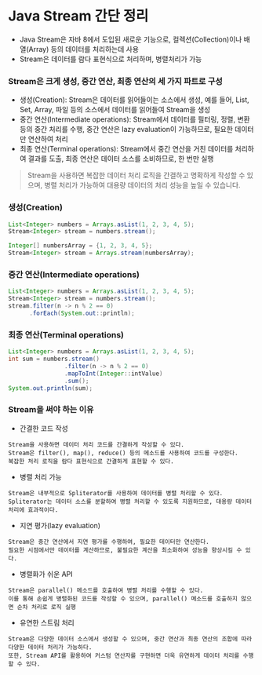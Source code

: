 # Java Stream 간단 정리

- Java Stream은 자바 8에서 도입된 새로운 기능으로, 컬렉션(Collection)이나 배열(Array) 등의 데이터를 처리하는데 사용 
- Stream은 데이터를 람다 표현식으로 처리하며, 병렬처리가 가능

### Stream은 크게 생성, 중간 연산, 최종 연산의 세 가지 파트로 구성

- 생성(Creation): Stream은 데이터를 읽어들이는 소스에서 생성, 예를 들어, List, Set, Array, 파일 등의 소스에서 데이터를 읽어들여 Stream을 생성
- 중간 연산(Intermediate operations): Stream에서 데이터를 필터링, 정렬, 변환 등의 중간 처리를 수행, 중간 연산은 lazy evaluation이 가능하므로, 필요한 데이터만 연산하여 처리
- 최종 연산(Terminal operations): Stream에서 중간 연산을 거친 데이터를 처리하여 결과를 도출, 최종 연산은 데이터 소스를 소비하므로, 한 번만 실행

> Stream을 사용하면 복잡한 데이터 처리 로직을 간결하고 명확하게 작성할 수 있으며, 병렬 처리가 가능하여 대용량 데이터의 처리 성능을 높일 수 있습니다.

### 생성(Creation)

```java
List<Integer> numbers = Arrays.asList(1, 2, 3, 4, 5);
Stream<Integer> stream = numbers.stream();

Integer[] numbersArray = {1, 2, 3, 4, 5};
Stream<Integer> stream = Arrays.stream(numbersArray);
```

### 중간 연산(Intermediate operations)

```java
List<Integer> numbers = Arrays.asList(1, 2, 3, 4, 5);
Stream<Integer> stream = numbers.stream();
stream.filter(n -> n % 2 == 0)
      .forEach(System.out::println);
```

### 최종 연산(Terminal operations)

```java
List<Integer> numbers = Arrays.asList(1, 2, 3, 4, 5);
int sum = numbers.stream()
                .filter(n -> n % 2 == 0)
                .mapToInt(Integer::intValue) 
                .sum(); 
System.out.println(sum); 
```

### Stream을 써야 하는 이유

- 간결한 코드 작성

```
Stream을 사용하면 데이터 처리 코드를 간결하게 작성할 수 있다.
Stream은 filter(), map(), reduce() 등의 메소드를 사용하여 코드를 구성한다.
복잡한 처리 로직을 람다 표현식으로 간결하게 표현할 수 있다.
```

- 병렬 처리 가능

```
Stream은 내부적으로 Spliterator를 사용하여 데이터를 병렬 처리할 수 있다. 
Spliterator는 데이터 소스를 분할하여 병렬 처리할 수 있도록 지원하므로, 대용량 데이터 처리에 효과적이다.
```

- 지연 평가(lazy evaluation)

```
Stream은 중간 연산에서 지연 평가를 수행하여, 필요한 데이터만 연산한다.
필요한 시점에서만 데이터를 계산하므로, 불필요한 계산을 최소화하여 성능을 향상시킬 수 있다.
```

- 병렬화가 쉬운 API

```
Stream은 parallel() 메소드를 호출하여 병렬 처리를 수행할 수 있다. 
이를 통해 손쉽게 병렬화된 코드를 작성할 수 있으며, parallel() 메소드를 호출하지 않으면 순차 처리로 로직 실행
```

- 유연한 스트림 처리

```
Stream은 다양한 데이터 소스에서 생성할 수 있으며, 중간 연산과 최종 연산의 조합에 따라 다양한 데이터 처리가 가능하다. 
또한, Stream API를 활용하여 커스텀 연산자를 구현하면 더욱 유연하게 데이터 처리를 수행할 수 있다.
```
